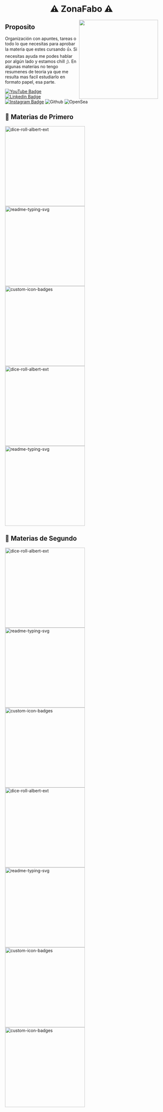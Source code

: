 <h1 align="center">⚠️ ZonaFabo ⚠️</h1>


 <p><img width="260" align='right' src="https://media.giphy.com/media/4NXCC6jsGoYAU/giphy.gif"></p>

## Proposito

Organización con apuntes, tareas o todo lo que necesitas para aprobar la materia que estes cursando 👍. Si necesitas ayuda me podes hablar por algún lado y estamos chill ;). En algunas materias no tengo resumenes de teoria ya que me resulta mas facil estudiarlo en formato papel, esa parte.

[![YouTube Badge](https://img.shields.io/badge/-@FaboCOD-c4302b?style=flat-square&labelColor=c4302b&logo=youtube&logoColor=white&link=https://www.youtube.com/channel/UC9LoqsWsp3E6ymT1j1JLC4Q)](https://www.youtube.com/channel/UC9LoqsWsp3E6ymT1j1JLC4Q)
[![Linkedin Badge](https://img.shields.io/badge/-fabianmartinez-blue?style=flat-square&logo=Linkedin&logoColor=white&link=https://www.linkedin.com/in/fabian-martinez-rincon/)](https://www.linkedin.com/in/fabian-martinez-rincon/)
[![Instagram Badge](https://img.shields.io/badge/-@faboart_-F44747?style=flat-square&labelColor=F44747&logo=instagram&logoColor=white&link=https://www.instagram.com/faboart_/)](https://www.instagram.com/faboart_/)
![Github](https://img.shields.io/badge/-@Fabo-0a0e12?style=flat-square&labelColor=0a0e12&logo=github&logoColor=white&link=https://github.com/Fabian-Martinez1)
![OpenSea](https://img.shields.io/badge/-@FaboartNFT-2081e2?style=flat-square&labelColor=2081e2&logo=opensea&logoColor=white&link=https://opensea.io/collection/untitled-collection-478941430)



## 📘 Materias de Primero

  <a href="https://github.com/Fabian-Martinez1/EPA"><img width="263" src="https://denvercoder1-github-readme-stats.vercel.app/api/pin/?username=Fabian-Martinez1&repo=EPA&theme=react&bg_color=1F222E&title_color=00000&icon_color=F8D866&hide_border=true&show_icons=false" alt="dice-roll-albert-ext"></a>
  <a href="https://github.com/Fabian-Martinez1/CADP"><img width="263" src="https://denvercoder1-github-readme-stats.vercel.app/api/pin/?username=Fabian-Martinez1&repo=CADP&theme=react&bg_color=1F222E&title_color=00000&icon_color=F8D866&hide_border=true&show_icons=false" alt="readme-typing-svg"></a>
  <a href="https://github.com/Fabian-Martinez1/Taller-de-Programacion"><img width="263" src="https://denvercoder1-github-readme-stats.vercel.app/api/pin/?username=Fabian-Martinez1&repo=Taller-de-Programacion&theme=react&bg_color=1F222E&title_color=00000&icon_color=F8D866&hide_border=true&show_icons=false" alt="custom-icon-badges"></a>
  <a href="https://github.com/Fabian-Martinez1/OC"><img width="263" src="https://denvercoder1-github-readme-stats.vercel.app/api/pin/?username=Fabian-Martinez1&repo=OC&theme=react&bg_color=1F222E&title_color=00000&icon_color=F8D866&hide_border=true&show_icons=false" alt="dice-roll-albert-ext"></a>
  <a href="https://github.com/Fabian-Martinez1/Arquitectura-de-Computadoras"><img width="263" src="https://denvercoder1-github-readme-stats.vercel.app/api/pin/?username=Fabian-Martinez1&repo=Arquitectura-de-Computadoras&theme=react&bg_color=1F222E&title_color=00000&icon_color=F8D866&hide_border=true&show_icons=false" alt="readme-typing-svg"></a>

## 📕 Materias de Segundo

   <a href="https://github.com/Fabian-Martinez1/FOD"><img width="263" src="https://denvercoder1-github-readme-stats.vercel.app/api/pin/?username=Fabian-Martinez1&repo=FOD&theme=react&bg_color=1F222E&title_color=00000&icon_color=F8D866&hide_border=true&show_icons=false" alt="dice-roll-albert-ext"></a>
  <a href="https://github.com/Fabian-Martinez1/AyED"><img width="263" src="https://denvercoder1-github-readme-stats.vercel.app/api/pin/?username=Fabian-Martinez1&repo=ayed&theme=react&bg_color=1F222E&title_color=00000&icon_color=F8D866&hide_border=true&show_icons=false" alt="readme-typing-svg"></a>
  <a href="https://github.com/Fabian-Martinez1/Seminario-de-Lenguajes-Python"><img width="263" src="https://denvercoder1-github-readme-stats.vercel.app/api/pin/?username=Fabian-Martinez1&repo=Seminario-de-Lenguajes-Python&theme=react&bg_color=1F222E&title_color=00000&icon_color=F8D866&hide_border=true&show_icons=false" alt="custom-icon-badges"></a>
<a href="https://github.com/ZonaFabo/OO1"><img width="263" src="https://denvercoder1-github-readme-stats.vercel.app/api/pin/?username=ZonaFabo&repo=OO1&theme=react&bg_color=1F222E&title_color=00000&icon_color=F8D866&hide_border=true&show_icons=false" alt="dice-roll-albert-ext"></a>
<a href="https://github.com/ZonaFabo/ISO"><img width="263" src="https://denvercoder1-github-readme-stats.vercel.app/api/pin/?username=ZonaFabo&repo=ISO&theme=react&bg_color=1F222E&title_color=00000&icon_color=F8D866&hide_border=true&show_icons=false" alt="readme-typing-svg"></a>
<a href="https://github.com/ZonaFabo/DBD"><img width="263" src="https://denvercoder1-github-readme-stats.vercel.app/api/pin/?username=ZonaFabo&repo=DBD&theme=react&bg_color=1F222E&title_color=00000&icon_color=F8D866&hide_border=true&show_icons=false" alt="custom-icon-badges"></a>
<a href="https://github.com/ZonaFabo/IS1"><img width="263" src="https://denvercoder1-github-readme-stats.vercel.app/api/pin/?username=ZonaFabo&repo=IS1&theme=react&bg_color=1F222E&title_color=00000&icon_color=F8D866&hide_border=true&show_icons=false" alt="custom-icon-badges"></a>

